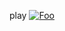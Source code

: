 play
[![Foo](https://trello.com/1/cards/617a9bae7509fc1e72c3765d/attachments/617a9c725ff77d0ffd4b05aa/download/codetetris.png)](https://www.udemy.com/course/javascript_full/)
